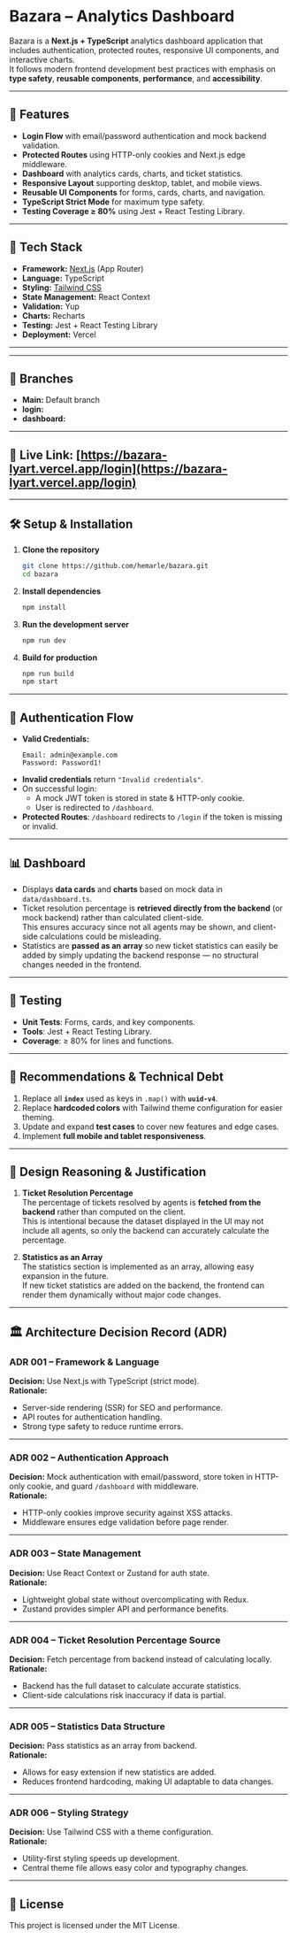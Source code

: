 # Bazara – Analytics Dashboard

Bazara is a **Next.js + TypeScript** analytics dashboard application that includes authentication, protected routes, responsive UI components, and interactive charts.  
It follows modern frontend development best practices with emphasis on **type safety**, **reusable components**, **performance**, and **accessibility**.

---

## 📌 Features

- **Login Flow** with email/password authentication and mock backend validation.
- **Protected Routes** using HTTP-only cookies and Next.js edge middleware.
- **Dashboard** with analytics cards, charts, and ticket statistics.
- **Responsive Layout** supporting desktop, tablet, and mobile views.
- **Reusable UI Components** for forms, cards, charts, and navigation.
- **TypeScript Strict Mode** for maximum type safety.
- **Testing Coverage ≥ 80%** using Jest + React Testing Library.

---

## 🚀 Tech Stack

- **Framework:** [Next.js](https://nextjs.org/) (App Router)
- **Language:** TypeScript
- **Styling:** [Tailwind CSS](https://tailwindcss.com/)
- **State Management:** React Context
- **Validation:** Yup 
- **Charts:** Recharts
- **Testing:** Jest + React Testing Library
- **Deployment:** Vercel

---

---

## 🚀 Branches

- **Main:** Default branch
- **login:** 
- **dashboard:** 
---


## 🚀 Live Link: [https://bazara-lyart.vercel.app/login](https://bazara-lyart.vercel.app/login)

---

## 🛠 Setup & Installation

1. **Clone the repository**
   ```bash
   git clone https://github.com/hemarle/bazara.git
   cd bazara
   ```

2. **Install dependencies**
   ```bash
   npm install
   ```

3. **Run the development server**
   ```bash
   npm run dev
   ```

4. **Build for production**
   ```bash
   npm run build
   npm start
   ```



---

## 🔑 Authentication Flow

- **Valid Credentials:**
  ```
  Email: admin@example.com
  Password: Password1!
  ```
- **Invalid credentials** return `"Invalid credentials"`.
- On successful login:
  - A mock JWT token is stored in state & HTTP-only cookie.
  - User is redirected to `/dashboard`.
- **Protected Routes**: `/dashboard` redirects to `/login` if the token is missing or invalid.

---

## 📊 Dashboard

- Displays **data cards** and **charts** based on mock data in `data/dashboard.ts`.
- Ticket resolution percentage is **retrieved directly from the backend** (or mock backend) rather than calculated client-side.  
  This ensures accuracy since not all agents may be shown, and client-side calculations could be misleading.
- Statistics are **passed as an array** so new ticket statistics can easily be added by simply updating the backend response — no structural changes needed in the frontend.

---

## 🧪 Testing

- **Unit Tests**: Forms, cards, and key components.
- **Tools**: Jest + React Testing Library.
- **Coverage**: ≥ 80% for lines and functions.

---

## 📌 Recommendations & Technical Debt

1. Replace all **`index`** used as keys in `.map()` with **`uuid-v4`**.
2. Replace **hardcoded colors** with Tailwind theme configuration for easier theming.
3. Update and expand **test cases** to cover new features and edge cases.
4. Implement **full mobile and tablet responsiveness**.

---

## 🎯 Design Reasoning & Justification

1. **Ticket Resolution Percentage**  
   The percentage of tickets resolved by agents is **fetched from the backend** rather than computed on the client.  
   This is intentional because the dataset displayed in the UI may not include all agents, so only the backend can accurately calculate the percentage.

2. **Statistics as an Array**  
   The statistics section is implemented as an array, allowing easy expansion in the future.  
   If new ticket statistics are added on the backend, the frontend can render them dynamically without major code changes.

---

## 🏛 Architecture Decision Record (ADR)

### ADR 001 – Framework & Language
**Decision:** Use Next.js with TypeScript (strict mode).  
**Rationale:**  
- Server-side rendering (SSR) for SEO and performance.  
- API routes for authentication handling.  
- Strong type safety to reduce runtime errors.  

---

### ADR 002 – Authentication Approach
**Decision:** Mock authentication with email/password, store token in HTTP-only cookie, and guard `/dashboard` with middleware.  
**Rationale:**  
- HTTP-only cookies improve security against XSS attacks.  
- Middleware ensures edge validation before page render.  

---

### ADR 003 – State Management
**Decision:** Use React Context or Zustand for auth state.  
**Rationale:**  
- Lightweight global state without overcomplicating with Redux.  
- Zustand provides simpler API and performance benefits.  

---

### ADR 004 – Ticket Resolution Percentage Source
**Decision:** Fetch percentage from backend instead of calculating locally.  
**Rationale:**  
- Backend has the full dataset to calculate accurate statistics.  
- Client-side calculations risk inaccuracy if data is partial.  

---

### ADR 005 – Statistics Data Structure
**Decision:** Pass statistics as an array from backend.  
**Rationale:**  
- Allows for easy extension if new statistics are added.  
- Reduces frontend hardcoding, making UI adaptable to data changes.  

---

### ADR 006 – Styling Strategy
**Decision:** Use Tailwind CSS with a theme configuration.  
**Rationale:**  
- Utility-first styling speeds up development.  
- Central theme file allows easy color and typography changes.  

---

## 📄 License

This project is licensed under the MIT License.
